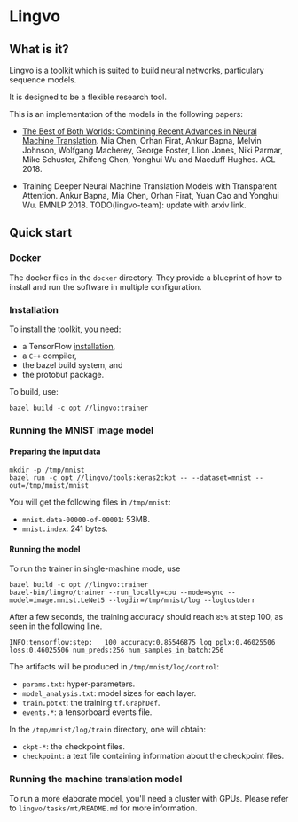 # Lingvo

## What is it?

Lingvo is a toolkit which is suited to build neural networks, particulary
sequence models.

It is designed to be a flexible research tool.

This is an implementation of the models in the following papers:

* [The Best of Both Worlds: Combining Recent Advances in Neural Machine
Translation](http://aclweb.org/anthology/P18-1008). Mia Chen, Orhan Firat,
Ankur Bapna, Melvin Johnson, Wolfgang Macherey, George Foster, Llion Jones,
Niki Parmar, Mike Schuster, Zhifeng Chen, Yonghui Wu and Macduff Hughes.
ACL 2018.

* Training Deeper Neural Machine Translation Models with Transparent Attention.
Ankur Bapna, Mia Chen, Orhan Firat, Yuan Cao and Yonghui Wu. EMNLP 2018.
TODO(lingvo-team): update with arxiv link.

## Quick start

### Docker
The docker files in the `docker` directory. They provide a blueprint of how
to install and run the software in multiple configuration.

### Installation

To install the toolkit, you need:
* a TensorFlow [installation](https://www.tensorflow.org/install/),
* a `C++` compiler,
* the bazel build system, and
* the protobuf package.

To build, use:

```shell
bazel build -c opt //lingvo:trainer
```

### Running the MNIST image model

#### Preparing the input data

```shell
mkdir -p /tmp/mnist
bazel run -c opt //lingvo/tools:keras2ckpt -- --dataset=mnist --out=/tmp/mnist/mnist
```

You will get the following files in `/tmp/mnist`:

* `mnist.data-00000-of-00001`: 53MB.
* `mnist.index`: 241 bytes.

#### Running the model

To run the trainer in single-machine mode, use

```shell
bazel build -c opt //lingvo:trainer
bazel-bin/lingvo/trainer --run_locally=cpu --mode=sync --model=image.mnist.LeNet5 --logdir=/tmp/mnist/log --logtostderr
```

After a few seconds, the training accuracy should reach `85%` at step 100,
as seen in the following line.

```
INFO:tensorflow:step:   100 accuracy:0.85546875 log_pplx:0.46025506 loss:0.46025506 num_preds:256 num_samples_in_batch:256
```

The artifacts will be produced in `/tmp/mnist/log/control`:
* `params.txt`: hyper-parameters.
* `model_analysis.txt`: model sizes for each layer.
* `train.pbtxt`: the training `tf.GraphDef`.
* `events.*`: a tensorboard events file.

In the `/tmp/mnist/log/train` directory, one will obtain:
* `ckpt-*`: the checkpoint files.
* `checkpoint`: a text file containing information about the checkpoint files.


### Running the machine translation model

To run a more elaborate model, you'll need a cluster with GPUs. Please
refer to `lingvo/tasks/mt/README.md` for more information.
